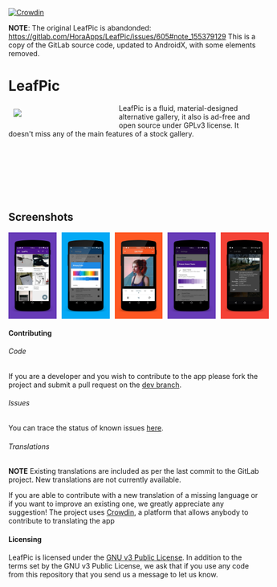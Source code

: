 [![Crowdin](https://d322cqt584bo4o.cloudfront.net/leafpic/localized.svg)](https://crowdin.com/project/leafpic)

**NOTE**: The original LeafPic is abandonded: https://gitlab.com/HoraApps/LeafPic/issues/605#note_155379129
This is a copy of the GitLab source code, updated to AndroidX, with some elements removed.

# LeafPic
<img src="https://raw.githubusercontent.com/apcro/leafpic/master/app/src/main/res/drawable/leaf_pic.png" align="left" width="200" hspace="10" vspace="10">
LeafPic is a fluid, material-designed alternative gallery, it also is ad-free and open source under GPLv3 license. It doesn't miss any of the main features of a stock gallery.<br/>

<!--
<div style="display:flex;" >
<a href="https://f-droid.org/app/com.alienpants.leafpic">
    <img src="https://f-droid.org/badge/get-it-on.png"
         alt="Get it on F-Droid" height="80">
</a>
<a href="https://play.google.com/store/apps/details?id=com.alienpants.leafpic">
    <img alt="Get it on Google Play"
        height="80"
        src="https://play.google.com/intl/en_us/badges/images/generic/en_badge_web_generic.png" />
</a>
</div>
-->
</br></br>
</br></br>
</br></br>

## Screenshots
<div style="display:flex;" >
<img  src="screenshots/1.png" width="19%" >
<img style="margin-left:10px;" src="screenshots/2.png" width="19%" >
<img style="margin-left:10px;" src="screenshots/3.png" width="19%" >
<img style="margin-left:10px;" src="screenshots/4.png" width="19%" >
<img style="margin-left:10px;" src="screenshots/5.png" width="19%" >

</div>

#### Contributing

<!--
###### Testing
Do you want to be a tester? Join our Telegram group! Send a message to [@dnldsht](https://t.me/dnldsht) or [@CalvinNoronha](https://t.me/CalvinNoronha) we will add you.
We will release apks to test features or to check if bugs have been fixed.
-->

###### Code 
If you are a developer and you wish to contribute to the app please fork the project
and submit a pull request on the [dev branch](https://github.com/apcro/leafpic/development).

###### Issues
You can trace the status of known issues [here](https://github.com/apcro/leafpic/issues).

###### Translations
**NOTE** Existing translations are included as per the last commit to the GitLab project. New translations are not currently available.

If you are able to contribute with a new translation of a missing language or if you want to improve an existing one, we greatly appreciate any suggestion!
The project uses [Crowdin](https://crowdin.com/project/leafpic), a platform that allows anybody to contribute to translating the app

#### Licensing
LeafPic is licensed under the [GNU v3 Public License](https://github.com/apcro/leafpic/LICENSE).
In addition to the terms set by the GNU v3 Public License, we ask that if you use any code from this repository that you send us a message to let us know.
